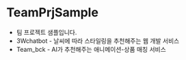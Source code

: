 # TeamPrjSample

- 팀 프로젝트 샘플입니다.
- 3Wchatbot - 날씨에 따라 스타일링을 추천해주는 웹 개발 서비스
- Team_bck - AI가 추천해주는 애니메이션-상품 매칭 서비스 
